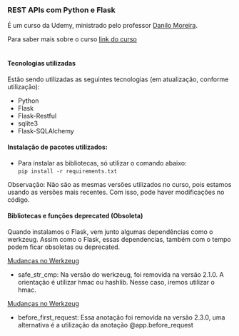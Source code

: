 ### REST APIs com Python e Flask
É um curso da Udemy, ministrado pelo professor [Danilo Moreira](https://www.linkedin.com/in/odanilomoreira/).

Para saber mais sobre o curso [link do curso](https://www.udemy.com/course/rest-apis-com-python-e-flask/)  <br/> <br/>

#### Tecnologias utilizadas
Estão sendo utilizadas as seguintes tecnologias (em atualização, conforme utilização):
- Python
- Flask
- Flask-Restful
- sqlite3
- Flask-SQLAlchemy

#### Instalação de pacotes utilizados:
- Para instalar as bibliotecas, só utilizar o comando abaixo: <br>
<code>pip install -r requirements.txt</code></br>

Observação: Não são as mesmas versões utilizados no curso, pois estamos usando as versões mais recentes. Com isso, pode haver modificações no código.

#### Bibliotecas e funções deprecated (Obsoleta)
Quando instalamos o Flask, vem junto algumas dependências como o werkzeug.
Assim como o Flask, essas dependencias, também com o tempo podem ficar obsoletas ou deprecated.

[Mudanças no Werkzeug](https://werkzeug.palletsprojects.com/en/stable/changes/)
- safe_str_cmp: Na versão do werkzeug, foi removida na versão 2.1.0. A orientação é utilizar hmac ou hashlib. Nesse caso, iremos utilizar o hmac.

[Mudanças no Werkzeug](https://flask.palletsprojects.com/en/stable/changes/)
- before_first_request: Essa anotação foi removida na versão 2.3.0, uma alternativa é a utilização da anotação @app.before_request
